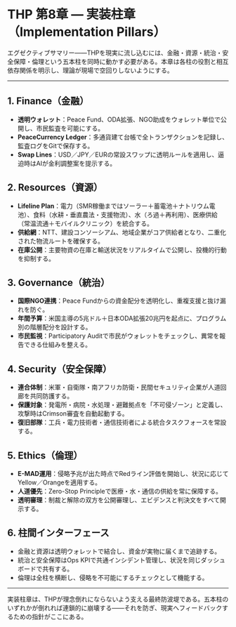 # THP 第8章 ― 実装柱章（Implementation Pillars）

エグゼクティブサマリー――THPを現実に流し込むには、金融・資源・統治・安全保障・倫理という五本柱を同時に動かす必要がある。本章は各柱の役割と相互依存関係を明示し、理論が現場で空回りしないようにする。

---

## 1. Finance（金融）
- **透明ウォレット**：Peace Fund、ODA拡張、NGO助成をウォレット単位で公開し、市民監査を可能にする。
- **PeaceCurrency Ledger**：多通貨建て台帳で全トランザクションを記録し、監査ログをGitで保存する。
- **Swap Lines**：USD／JPY／EURの常設スワップに透明ルールを適用し、逼迫時はAIが金利調整案を提示する。

## 2. Resources（資源）
- **Lifeline Plan**：電力（SMR稼働まではソーラー＋蓄電池＋ナトリウム電池）、食料（水耕・垂直農法・支援物流）、水（ろ過＋再利用）、医療供給（常温流通＋モバイルクリニック）を統合する。
- **供給網**：NTT、建設コンソーシアム、地域企業がコア供給者となり、二重化された物流ルートを確保する。
- **在庫公開**：主要物資の在庫と輸送状況をリアルタイムで公開し、投機的行動を抑制する。

## 3. Governance（統治）
- **国際NGO連携**：Peace Fundからの資金配分を透明化し、重複支援と抜け漏れを防ぐ。
- **年間予算**：米国主導の5兆ドル＋日本ODA拡張20兆円を起点に、プログラム別の階層配分を設計する。
- **市民監視**：Participatory Auditで市民がウォレットをチェックし、異常を報告できる仕組みを整える。

## 4. Security（安全保障）
- **連合体制**：米軍・自衛隊・南アフリカ防衛・民間セキュリティ企業が人道回廊を共同防護する。
- **保護対象**：発電所・病院・水処理・避難拠点を「不可侵ゾーン」と定義し、攻撃時はCrimson審査を自動起動する。
- **復旧部隊**：工兵・電力技術者・通信技術者による統合タスクフォースを常設する。

## 5. Ethics（倫理）
- **E-MAD運用**：侵略予兆が出た時点でRedライン評価を開始し、状況に応じてYellow／Orangeを適用する。
- **人道優先**：Zero-Stop Principleで医療・水・通信の供給を常に保障する。
- **透明審理**：制裁と解除の双方を公開審理し、エビデンスと判決文をすべて開示する。

## 6. 柱間インターフェース
- 金融と資源は透明ウォレットで結合し、資金が実物に届くまで追跡する。
- 統治と安全保障はOps KPIで共通インシデント管理し、状況を同じダッシュボードで共有する。
- 倫理は全柱を横断し、侵略を不可能にするチェックとして機能する。

---

実装柱章は、THPが理念倒れにならないよう支える最終防波堤である。五本柱のいずれかが倒れれば連鎖的に崩壊する――それを防ぎ、現実へフィードバックするための指針がここにある。
